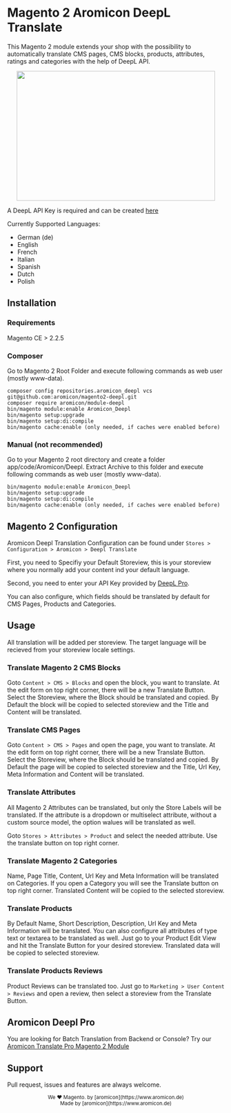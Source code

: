 # Magento 2 Aromicon DeepL Translate

This Magento 2 module extends your shop with the possibility to automatically translate CMS pages, CMS blocks, products, 
attributes, ratings and categories with the help of DeepL API.

<p align="center">
  <img width="460" height="300" src="https://www.aromicon.de/magento-download-extensions-modules/media/catalog/product/a/r/aromicon_deepl_magento2_extension_box.jpg">
</p>

A DeepL API Key is required and can be created [here](https://www.deepl.com/pro-registration.html) 

Currently Supported Languages:

* German (de)
* English
* French
* Italian
* Spanish
* Dutch
* Polish

## Installation
### Requirements
Magento CE > 2.2.5

### Composer
Go to Magento 2 Root Folder and execute following commands as web user (mostly www-data).
```
composer config repositories.aromicon_deepl vcs git@github.com:aromicon/magento2-deepl.git
composer require aromicon/module-deepl
bin/magento module:enable Aromicon_Deepl
bin/magento setup:upgrade
bin/magento setup:di:compile
bin/magento cache:enable (only needed, if caches were enabled before)
```

### Manual (not recommended)
Go to your Magento 2 root directory and create a folder app/code/Aromicon/Deepl. Extract Archive to this folder and
execute following commands as web user (mostly www-data).

```
bin/magento module:enable Aromicon_Deepl
bin/magento setup:upgrade
bin/magento setup:di:compile
bin/magento cache:enable (only needed, if caches were enabled before)
```

## Magento 2 Configuration

Aromicon Deepl Translation Configuration can be found under ```Stores > Configuration > Aromicon > Deepl Translate```

First, you need to Specifiy your Default Storeview, this is your storeview where you normally add your content ind your default language.

Second, you need to enter your API Key provided by [DeepL Pro](https://www.deepl.com/pro.html).

You can also configure, which fields should be translated by default for CMS Pages, Products and Categories.

## Usage

All translation will be added per storeview. The target language will be recieved from your storeview locale settings.

### Translate Magento 2 CMS Blocks

Goto ```Content > CMS > Blocks``` and open the block, you want to translate. At the edit form on top right corner, 
there will be a new Translate Button. Select the Storeview, where the Block should be translated and copied.
By Default the block will be copied to selected storeview and the Title and Content will be translated.

### Translate CMS Pages

Goto ```Content > CMS > Pages``` and open the page, you want to translate. At the edit form on top right corner, 
there will be a new Translate Button. Select the Storeview, where the Block should be translated and copied.
By Default the page will be copied to selected storeview and the Title, Url Key, Meta Information and Content will be translated.

### Translate Attributes

All Magento 2 Attributes can be translated, but only the Store Labels will be translated. If the attribute is a dropdown or multiselect
attribute, without a custom source model, the option walues will be translated as well.

Goto ````Stores > Attributes > Product```` and select the needed attribute. Use the translate button on top right corner.


### Translate Magento 2 Categories

Name, Page Title, Content, Url Key and Meta Information will be translated on Categories. If you open a Category you will see the Translate button on top right corner.
Translated Content will be copied to the selected storeview.

### Translate Products

By Default Name, Short Description, Description, Url Key and Meta Information will be translated. You can also configure 
all attributes of type text or textarea to be translated as well. Just go to your Product Edit View and hit the Translate 
Button for your desired storeview. Translated data will be copied to selected storeview.

### Translate Products Reviews

Product Reviews can be translated too. Just go to ```Marketing > User Content > Reviews``` and open a review, 
then select a storeview from the Translate Button.

## Aromicon Deepl Pro 
You are looking for Batch Translation from Backend or Console? Try our [Aromicon Translate Pro Magento 2 Module](https://www.aromicon.de/magento-download-extensions-modules/de/magento-2-translate-pro.html)


## Support

Pull request, issues and features are always welcome.

<p align="center">
<small>We ❤ Magento. by [aromicon](https://www.aromicon.de)</small><br/>
<small>Made by [aromicon](https://www.aromicon.de)</small>
</p>